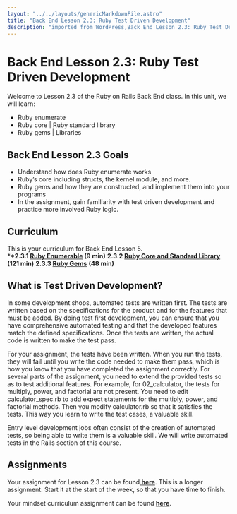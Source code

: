 ```yaml
---
layout: "../../layouts/genericMarkdownFile.astro"
title: "Back End Lesson 2.3: Ruby Test Driven Development"
description: "imported from WordPress,Back End Lesson 2.3: Ruby Test Driven Development"
---
```


# Back End Lesson 2.3: Ruby Test Driven Development

Welcome to Lesson 2.3 of the Ruby on Rails Back End class. In this unit, we will learn:

- Ruby enumerate
- Ruby core | Ruby standard library
- Ruby gems | Libraries

## Back End Lesson 2.3 Goals

- Understand how does Ruby enumerate works
- Ruby’s core including structs, the kernel module, and more.
- Ruby gems and how they are constructed, and implement them into your programs
- In the assignment, gain familiarity with test driven development and practice more involved Ruby logic.

## Curriculum

This is your curriculum for Back End Lesson 5.  
\***\*2.3.1 [Ruby Enumerable](https://teamtreehouse.com/library/ruby-enumerable) (9 min)**
**2.3.2 [Ruby Core and Standard Library](https://teamtreehouse.com/library/ruby-core-and-standard-library) (121 min)**
**2.3.3 [Ruby Gems](https://teamtreehouse.com/library/ruby-gems)** **(48 min)**

## What is Test Driven Development?

In some development shops, automated tests are written first. The tests are written based on the specifications for the product and for the features that must be added. By doing test first development, you can ensure that you have comprehensive automated testing and that the developed features match the defined specifications. Once the tests are written, the actual code is written to make the test pass.

For your assignment, the tests have been written. When you run the tests, they will fail until you write the code needed to make them pass, which is how you know that you have completed the assignment correctly. For several parts of the assignment, you need to extend the provided tests so as to test additional features. For example, for 02_calculator, the tests for multiply, power, and factorial are not present. You need to edit calculator_spec.rb to add expect statements for the multiply, power, and factorial methods. Then you modify calculator.rb so that it satisfies the tests. This way you learn to write the test cases, a valuable skill.

Entry level development jobs often consist of the creation of automated tests, so being able to write them is a valuable skill. We will write automated tests in the Rails section of this course.

## Assignments

Your assignment for Lesson 2.3 can be found[ ](https://classroom.github.com/a/TEnB9osU)[**here**](https://github.com/Code-the-Dream-School/Backend-ruby-testfirst). This is a longer assignment. Start it at the start of the week, so that you have time to finish.

Your mindset curriculum assignment can be found **[here](https://learn.codethedream.org/mindset-curriculum-peer-collaboration/)**.
